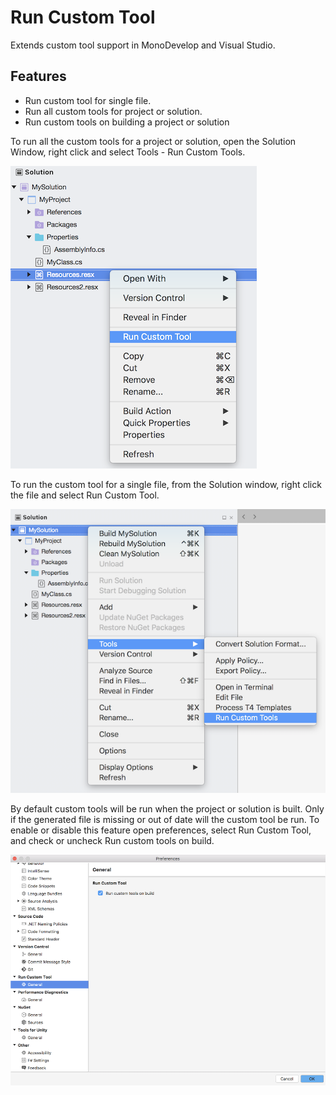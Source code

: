 # Run Custom Tool

Extends custom tool support in MonoDevelop and Visual Studio.

## Features

 - Run custom tool for single file.
 - Run all custom tools for project or solution.
 - Run custom tools on building a project or solution

To run all the custom tools for a project or solution, open the Solution Window,
right click and select Tools - Run Custom Tools.

![Run Custom Tool solution window context menu](img/RunCustomToolForFileSolutionWindowContextMenu.png)

To run the custom tool for a single file, from the Solution window, right click
the file and select Run Custom Tool.

![Run Custom Tools solution window context menu](img/RunCustomToolsSolutionWindowContextMenu.png)

By default custom tools will be run when the project or solution is built. Only if the generated
file is missing or out of date will the custom tool be run. To enable or disable this feature
open preferences, select Run Custom Tool, and check or uncheck Run custom tools on build.

![Run Custom Tool on build option in preferences](img/RunCustomToolsOnBuildPreferences.png)

